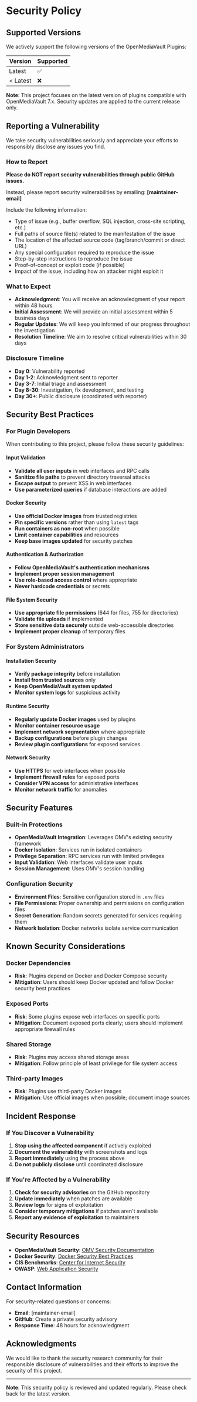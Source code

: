 # Security Policy

## Supported Versions

We actively support the following versions of the OpenMediaVault Plugins:

| Version | Supported          |
| ------- | ------------------ |
| Latest  | :white_check_mark: |
| < Latest| :x:                |

**Note**: This project focuses on the latest version of plugins compatible with OpenMediaVault 7.x. Security updates are applied to the current release only.

## Reporting a Vulnerability

We take security vulnerabilities seriously and appreciate your efforts to responsibly disclose any issues you find.

### How to Report

**Please do NOT report security vulnerabilities through public GitHub issues.**

Instead, please report security vulnerabilities by emailing: **[maintainer-email]**

Include the following information:
- Type of issue (e.g., buffer overflow, SQL injection, cross-site scripting, etc.)
- Full paths of source file(s) related to the manifestation of the issue
- The location of the affected source code (tag/branch/commit or direct URL)
- Any special configuration required to reproduce the issue
- Step-by-step instructions to reproduce the issue
- Proof-of-concept or exploit code (if possible)
- Impact of the issue, including how an attacker might exploit it

### What to Expect

- **Acknowledgment**: You will receive an acknowledgment of your report within 48 hours
- **Initial Assessment**: We will provide an initial assessment within 5 business days
- **Regular Updates**: We will keep you informed of our progress throughout the investigation
- **Resolution Timeline**: We aim to resolve critical vulnerabilities within 30 days

### Disclosure Timeline

- **Day 0**: Vulnerability reported
- **Day 1-2**: Acknowledgment sent to reporter
- **Day 3-7**: Initial triage and assessment
- **Day 8-30**: Investigation, fix development, and testing
- **Day 30+**: Public disclosure (coordinated with reporter)

## Security Best Practices

### For Plugin Developers

When contributing to this project, please follow these security guidelines:

#### Input Validation
- **Validate all user inputs** in web interfaces and RPC calls
- **Sanitize file paths** to prevent directory traversal attacks
- **Escape output** to prevent XSS in web interfaces
- **Use parameterized queries** if database interactions are added

#### Docker Security
- **Use official Docker images** from trusted registries
- **Pin specific versions** rather than using `latest` tags
- **Run containers as non-root** when possible
- **Limit container capabilities** and resources
- **Keep base images updated** for security patches

#### Authentication & Authorization
- **Follow OpenMediaVault's authentication mechanisms**
- **Implement proper session management**
- **Use role-based access control** where appropriate
- **Never hardcode credentials** or secrets

#### File System Security
- **Use appropriate file permissions** (644 for files, 755 for directories)
- **Validate file uploads** if implemented
- **Store sensitive data securely** outside web-accessible directories
- **Implement proper cleanup** of temporary files

### For System Administrators

#### Installation Security
- **Verify package integrity** before installation
- **Install from trusted sources** only
- **Keep OpenMediaVault system updated**
- **Monitor system logs** for suspicious activity

#### Runtime Security
- **Regularly update Docker images** used by plugins
- **Monitor container resource usage**
- **Implement network segmentation** where appropriate
- **Backup configurations** before plugin changes
- **Review plugin configurations** for exposed services

#### Network Security
- **Use HTTPS** for web interfaces when possible
- **Implement firewall rules** for exposed ports
- **Consider VPN access** for administrative interfaces
- **Monitor network traffic** for anomalies

## Security Features

### Built-in Protections

- **OpenMediaVault Integration**: Leverages OMV's existing security framework
- **Docker Isolation**: Services run in isolated containers
- **Privilege Separation**: RPC services run with limited privileges
- **Input Validation**: Web interfaces validate user inputs
- **Session Management**: Uses OMV's session handling

### Configuration Security

- **Environment Files**: Sensitive configuration stored in `.env` files
- **File Permissions**: Proper ownership and permissions on configuration files
- **Secret Generation**: Random secrets generated for services requiring them
- **Network Isolation**: Docker networks isolate service communication

## Known Security Considerations

### Docker Dependencies
- **Risk**: Plugins depend on Docker and Docker Compose security
- **Mitigation**: Users should keep Docker updated and follow Docker security best practices

### Exposed Ports
- **Risk**: Some plugins expose web interfaces on specific ports
- **Mitigation**: Document exposed ports clearly; users should implement appropriate firewall rules

### Shared Storage
- **Risk**: Plugins may access shared storage areas
- **Mitigation**: Follow principle of least privilege for file system access

### Third-party Images
- **Risk**: Plugins use third-party Docker images
- **Mitigation**: Use official images when possible; document image sources

## Incident Response

### If You Discover a Vulnerability

1. **Stop using the affected component** if actively exploited
2. **Document the vulnerability** with screenshots and logs
3. **Report immediately** using the process above
4. **Do not publicly disclose** until coordinated disclosure

### If You're Affected by a Vulnerability

1. **Check for security advisories** on the GitHub repository
2. **Update immediately** when patches are available
3. **Review logs** for signs of exploitation
4. **Consider temporary mitigations** if patches aren't available
5. **Report any evidence of exploitation** to maintainers

## Security Resources

- **OpenMediaVault Security**: [OMV Security Documentation](https://docs.openmediavault.org/)
- **Docker Security**: [Docker Security Best Practices](https://docs.docker.com/engine/security/)
- **CIS Benchmarks**: [Center for Internet Security](https://www.cisecurity.org/cis-benchmarks/)
- **OWASP**: [Web Application Security](https://owasp.org/)

## Contact Information

For security-related questions or concerns:
- **Email**: [maintainer-email]
- **GitHub**: Create a private security advisory
- **Response Time**: 48 hours for acknowledgment

## Acknowledgments

We would like to thank the security research community for their responsible disclosure of vulnerabilities and their efforts to improve the security of this project.

---

**Note**: This security policy is reviewed and updated regularly. Please check back for the latest version.
